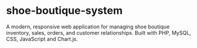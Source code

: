 # shoe-boutique-system
A modern, responsive web application for managing shoe boutique inventory, sales, orders, and customer relationships. Built with PHP, MySQL, CSS, JavaScript and Chart.js.
